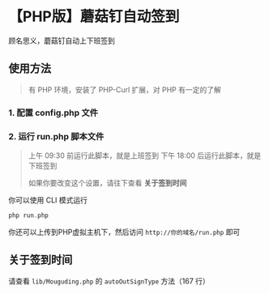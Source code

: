 # 【PHP版】蘑菇钉自动签到

顾名思义，蘑菇钉自动上下班签到

## 使用方法

> 有 PHP 环境，安装了 PHP-Curl 扩展，对 PHP 有一定的了解

### 1. 配置 config.php 文件

### 2. 运行 run.php 脚本文件

> 上午 09:30 前运行此脚本，就是上班签到
> 下午 18:00 后运行此脚本，就是下班签到
>
> 如果你要改变这个设置，请往下查看 **关于签到时间**

你可以使用 CLI 模式运行

```php
php run.php
```

你还可以上传到PHP虚拟主机下，然后访问 `http://你的域名/run.php` 即可

## 关于签到时间

请查看 `lib/Mouguding.php` 的 `autoOutSignType` 方法（167 行）